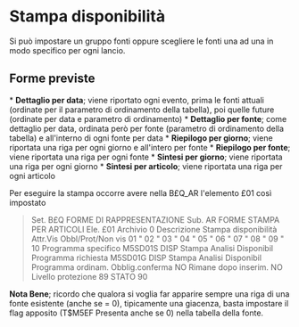 # Stampa disponibilità
Si può impostare un gruppo fonti oppure scegliere le fonti una ad una in modo specifico per ogni lancio.

## Forme previste
 \* **Dettaglio per data**; viene riportato ogni evento, prima le fonti attuali (ordinate per il parametro di ordinamento della tabella), poi quelle future (ordinate per data e parametro di ordinamento)
 \* **Dettaglio per fonte**; come dettaglio per data, ordinata però per fonte (parametro di ordinamento della tabella) e all'interno di ogni fonte per data
 \* **Riepilogo per giorno**; viene riportata una riga per ogni giorno e all'intero per fonte
 \* **Riepilogo per fonte**; viene riportata una riga per ogni fonte
 \* **Sintesi per giorno**; viene riportata una riga per ogni giorno
 \* **Sintesi per articolo**; viene riportata una riga per ogni articolo

Per eseguire la stampa occorre avere nella B£Q_AR l'elemento £01 così impostato
>Set. B£Q FORME DI RAPPRESENTAZIONE      Sub. AR FORME STAMPA PER ARTICOLI
Ele. £01                                                           Archivio 0
Descrizione          Stampa disponibilità                          Attr.Vis
Obbl/Prot/Non vis 01
"                 02
"                 03
"                 04
"                 05
"                 06
"                 07
"                 08
"                 09
"                 10
Programma specifico  M5SD01S            DISP Stampa Analisi Disponibil
Programma richiesta  M5SD01G            DISP Stampa Analisi Disponibil
Programma ordinam.
Obblig.conferma                         NO
Rimane dopo inserim.                    NO
Livello protezione   89                 STATO 90


**Nota Bene**; ricordo che qualora si voglia far apparire sempre una riga di una fonte esistente (anche se = 0), tipicamente una giacenza, basta impostare il flag apposito (T$M5EF    Presenta anche se 0) nella tabella della fonte.
